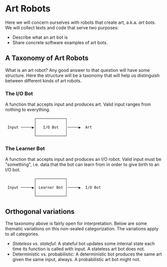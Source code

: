 # Art Robots
Here we will concern ourselves with robots that create art, a.k.a. *art bots*. We will collect texts and code that serve two purposes: 

* Describe what an art bot is
* Share concrete software examples of art bots.

## A Taxonomy of Art Robots

What is an art robot? Any good answer to that question will have some structure. Here the structure will be a taxonomy that will help us distinguish between different kinds of art robots.

### The I/O Bot

A function that accepts input and produces art. Valid input ranges from nothing to everything.

```
             ┌─────────────┐             
             │             │             
 Input ─────▶│   I/O Bot   │─────▶  Art  
             │             │             
             └─────────────┘             
```

### The Learner Bot

A function that accepts input and produces an I/O robot. Valid input must be "something", i.e. data that the bot can learn from in order to give birth to an I/O bot.

```
             ┌─────────────┐             
             │             │             
 Input ─────▶│ Learner Bot │─────▶  I/O Bot  
             │             │             
             └─────────────┘             
```

## Orthogonal variations

The taxonomy above is fairly open for interpretation. Below are some thematic variations on this non-sealed categorization. The variations apply to all categories.

* *Stateless vs. stateful*: A stateful bot updates some internal state each time its function is called with input. A stateless art bot does not. 
* Deterministic vs. probabilistic: A deterministic bot produces the same art given the same input, always. A probabilistic art bot might not.
